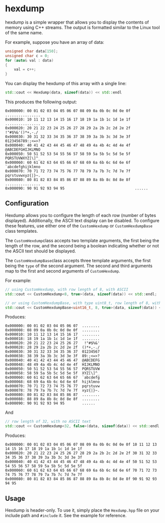 hexdump
=======

hexdump is a simple wrapper that allows you to display the contents of memory using C++ streams.  The output is formatted similar to the Linux tool of the same name.

For example, suppose you have an array of data:

```cpp
unsigned char data[150];
unsigned char c = 0;
for (auto& val : data)
{
    val = c++;
}
```

You can display the hexdump of this array with a single line:

```cpp
std::cout << Hexdump(data, sizeof(data)) << std::endl
```

This produces the following output:
```
0x000000: 00 01 02 03 04 05 06 07 08 09 0a 0b 0c 0d 0e 0f  ................
0x000010: 10 11 12 13 14 15 16 17 18 19 1a 1b 1c 1d 1e 1f  ................
0x000020: 20 21 22 23 24 25 26 27 28 29 2a 2b 2c 2d 2e 2f   !"#$%&'()*+,-./
0x000030: 30 31 32 33 34 35 36 37 38 39 3a 3b 3c 3d 3e 3f  0123456789:;<=>?
0x000040: 40 41 42 43 44 45 46 47 48 49 4a 4b 4c 4d 4e 4f  @ABCDEFGHIJKLMNO
0x000050: 50 51 52 53 54 55 56 57 58 59 5a 5b 5c 5d 5e 5f  PQRSTUVWXYZ[\]^_
0x000060: 60 61 62 63 64 65 66 67 68 69 6a 6b 6c 6d 6e 6f  `abcdefghijklmno
0x000070: 70 71 72 73 74 75 76 77 78 79 7a 7b 7c 7d 7e 7f  pqrstuvwxyz{|}~.
0x000080: 80 81 82 83 84 85 86 87 88 89 8a 8b 8c 8d 8e 8f  ................
0x000090: 90 91 92 93 94 95                                ......
```

## Configuration

Hexdump allows you to configure the length of each row (number of
bytes displayed).  Additionally, the ASCII text display can be
disabled.  To configure these features, use either one of the
`CustomHexdump` or `CustomHexdumpBase` class templates.

The `CustomHexdump`class accepts two template arguments, the first
being the length of the row, and the second being a boolean indicating
whether or not the ASCII text should be displayed.

The `CustomHexdumpBase`class accepts three template arguments, the first
being the `type` of the second argument. The second and third
arguments map to the first and second arguments of `CustomHexdump`.

For example:

```cpp
// using CustomHexdump, with row length of 8, with ASCII
std::cout << CustomHexdump<8, true>(data, sizeof(data)) << std::endl;

// or using CustomHexdumpBase, with type uint8_t, row length of 8, with ASCII:
std::cout << CustomHexdumpBase<uint16_t, 8, true>(data, sizeof(data)) << std::endl;
```

Produces:
```
0x000000: 00 01 02 03 04 05 06 07  ........
0x000008: 08 09 0a 0b 0c 0d 0e 0f  ........
0x000010: 10 11 12 13 14 15 16 17  ........
0x000018: 18 19 1a 1b 1c 1d 1e 1f  ........
0x000020: 20 21 22 23 24 25 26 27   !"#$%&'
0x000028: 28 29 2a 2b 2c 2d 2e 2f  ()*+,-./
0x000030: 30 31 32 33 34 35 36 37  01234567
0x000038: 38 39 3a 3b 3c 3d 3e 3f  89:;<=>?
0x000040: 40 41 42 43 44 45 46 47  @ABCDEFG
0x000048: 48 49 4a 4b 4c 4d 4e 4f  HIJKLMNO
0x000050: 50 51 52 53 54 55 56 57  PQRSTUVW
0x000058: 58 59 5a 5b 5c 5d 5e 5f  XYZ[\]^_
0x000060: 60 61 62 63 64 65 66 67  `abcdefg
0x000068: 68 69 6a 6b 6c 6d 6e 6f  hijklmno
0x000070: 70 71 72 73 74 75 76 77  pqrstuvw
0x000078: 78 79 7a 7b 7c 7d 7e 7f  xyz{|}~.
0x000080: 80 81 82 83 84 85 86 87  ........
0x000088: 88 89 8a 8b 8c 8d 8e 8f  ........
0x000090: 90 91 92 93 94 95        ......
```
And

```cpp
// row length of 32, with no ASCII text
std::cout << CustomHexdump<32, false>(data, sizeof(data)) << std::endl;
```

Produces:
```
0x000000: 00 01 02 03 04 05 06 07 08 09 0a 0b 0c 0d 0e 0f 10 11 12 13 14 15 16 17 18 19 1a 1b 1c 1d 1e 1f 
0x000020: 20 21 22 23 24 25 26 27 28 29 2a 2b 2c 2d 2e 2f 30 31 32 33 34 35 36 37 38 39 3a 3b 3c 3d 3e 3f 
0x000040: 40 41 42 43 44 45 46 47 48 49 4a 4b 4c 4d 4e 4f 50 51 52 53 54 55 56 57 58 59 5a 5b 5c 5d 5e 5f 
0x000060: 60 61 62 63 64 65 66 67 68 69 6a 6b 6c 6d 6e 6f 70 71 72 73 74 75 76 77 78 79 7a 7b 7c 7d 7e 7f 
0x000080: 80 81 82 83 84 85 86 87 88 89 8a 8b 8c 8d 8e 8f 90 91 92 93 94 95 
```
## Usage

Hexdump is header-only.  To use it, simply place the `Hexdump.hpp` file on your include path and `#include` it.  See the example for reference.
